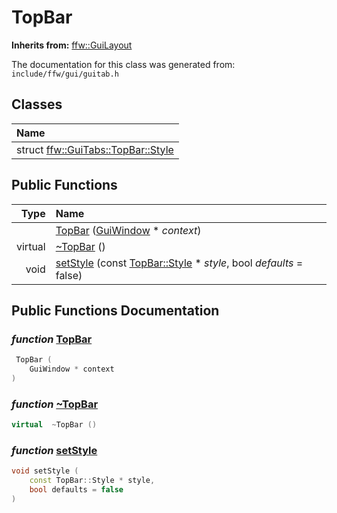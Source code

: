 TopBar
===================================


**Inherits from:** [ffw::GuiLayout](ffw_GuiLayout.html)

The documentation for this class was generated from: `include/ffw/gui/guitab.h`



## Classes

| Name |
|:-----|
| struct [ffw::GuiTabs::TopBar::Style](ffw_GuiTabs_TopBar_Style.html) |


## Public Functions

| Type | Name |
| -------: | :------- |
|   | [TopBar](#0c53aa9e) ([GuiWindow](ffw_GuiWindow.html) * _context_)  |
|  virtual  | [~TopBar](#c94b8450) ()  |
|  void | [setStyle](#979c54e7) (const [TopBar::Style](ffw_GuiTabs_TopBar_Style.html) * _style_, bool _defaults_ = false)  |


## Public Functions Documentation

### _function_ <a id="0c53aa9e" href="#0c53aa9e">TopBar</a>

```cpp
 TopBar (
    GuiWindow * context
) 
```



### _function_ <a id="c94b8450" href="#c94b8450">~TopBar</a>

```cpp
virtual  ~TopBar () 
```



### _function_ <a id="979c54e7" href="#979c54e7">setStyle</a>

```cpp
void setStyle (
    const TopBar::Style * style,
    bool defaults = false
) 
```





